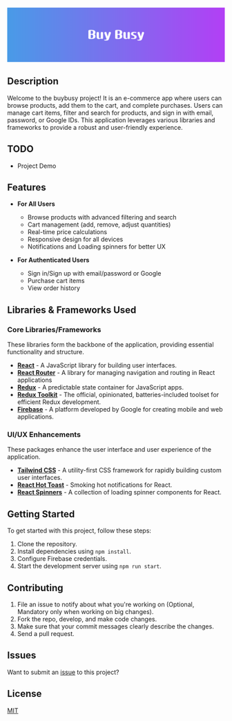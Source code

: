 ![BuyBusy App](./src/assets/readme-title.png)

## Description
Welcome to the buybusy project! It is an e-commerce app where users can browse products, add them to the cart, and complete purchases. Users can manage cart items, filter and search for products, and sign in with email, password, or Google IDs. This application leverages various libraries and frameworks to provide a robust and user-friendly experience.

## TODO
- Project Demo

## Features
- **For All Users**

    - Browse products with advanced filtering and search
    - Cart management (add, remove, adjust quantities)
    - Real-time price calculations
    - Responsive design for all devices
    - Notifications and Loading spinners for better UX

- **For Authenticated Users**

    - Sign in/Sign up with email/password or Google
    - Purchase cart items
    - View order history

## Libraries & Frameworks Used

### Core Libraries/Frameworks
These libraries form the backbone of the application, providing essential functionality and structure.

- **[React](https://reactjs.org/)** - A JavaScript library for building user interfaces.
- **[React Router](https://reactrouter.com/en/main)** - A library for managing navigation and routing in React applications
- **[Redux](https://redux.js.org/)** - A predictable state container for JavaScript apps.
- **[Redux Toolkit](https://redux-toolkit.js.org/)** - The official, opinionated, batteries-included toolset for efficient Redux development.
- **[Firebase](https://firebase.google.com/)** - A platform developed by Google for creating mobile and web applications.

### UI/UX Enhancements
These packages enhance the user interface and user experience of the application.

- **[Tailwind CSS](https://tailwindcss.com/)** - A utility-first CSS framework for rapidly building custom user interfaces.
- **[React Hot Toast](https://react-hot-toast.com/)** - Smoking hot notifications for React.
- **[React Spinners](https://www.davidhu.io/react-spinners/)** - A collection of loading spinner components for React.

## Getting Started
To get started with this project, follow these steps:

1. Clone the repository.
2. Install dependencies using `npm install`.
3. Configure Firebase credentials.
4. Start the development server using `npm run start`.

## Contributing
1. File an issue to notify about what you're working on (Optional, Mandatory only when working on big changes).
2. Fork the repo, develop, and make code changes.
3. Make sure that your commit messages clearly describe the changes.
4. Send a pull request.

## Issues
Want to submit an [issue](https://github.com/neerajsingh869/BuyBusy/issues) to this project?

## License
[MIT](https://choosealicense.com/licenses/mit/)